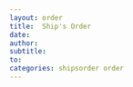 ```yaml
---
layout: order
title:  Ship's Order 
date:   
author: 
subtitle: 
to:     
categories: shipsorder order
---
```


